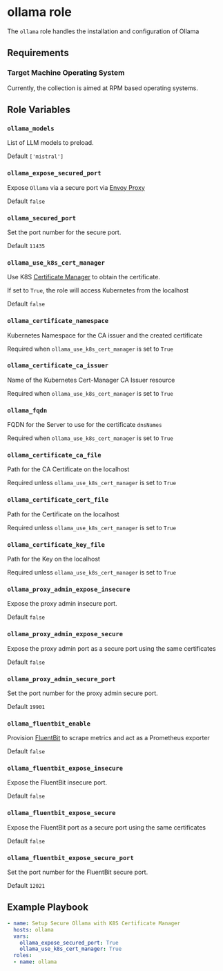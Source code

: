# ollama role

The `ollama` role handles the installation and configuration of Ollama

## Requirements

### Target Machine Operating System

Currently, the collection is aimed at RPM based operating systems.

## Role Variables

### `ollama_models`

List of LLM models to preload.

Default `['mistral']`

### `ollama_expose_secured_port`

Expose `Ollama` via a secure port via [Envoy Proxy](https://www.envoyproxy.io/)

Default `false`

### `ollama_secured_port`

Set the port number for the secure port.

Default `11435`

### `ollama_use_k8s_cert_manager`

Use K8S [Certificate Manager](https://cert-manager.io/) to obtain the certificate.

If set to `True`, the role will access Kubernetes from the localhost

Default `false`

### `ollama_certificate_namespace`

Kubernetes Namespace for the CA issuer and the created certificate

Required when `ollama_use_k8s_cert_manager` is set to `True`

### `ollama_certificate_ca_issuer`

Name of the Kubernetes Cert-Manager CA Issuer resource

Required when `ollama_use_k8s_cert_manager` is set to `True`

### `ollama_fqdn`

FQDN for the Server to use for the certificate `dnsNames`

Required when `ollama_use_k8s_cert_manager` is set to `True`

### `ollama_certificate_ca_file`

Path for the CA Certificate on the localhost

Required unless `ollama_use_k8s_cert_manager` is set to `True`

### `ollama_certificate_cert_file`

Path for the Certificate on the localhost

Required unless `ollama_use_k8s_cert_manager` is set to `True`

### `ollama_certificate_key_file`

Path for the Key on the localhost

Required unless `ollama_use_k8s_cert_manager` is set to `True`

### `ollama_proxy_admin_expose_insecure`

Expose the proxy admin insecure port.

Default `false`

### `ollama_proxy_admin_expose_secure`

Expose the proxy admin port as a secure port using the same certificates

Default `false`

### `ollama_proxy_admin_secure_port`

Set the port number for the proxy admin secure port.

Default `19901`

### `ollama_fluentbit_enable`

Provision [FluentBit](https://fluentbit.io/) to scrape metrics and act as a Prometheus exporter

Default `false`

### `ollama_fluentbit_expose_insecure`

Expose the FluentBit insecure port.

Default `false`

### `ollama_fluentbit_expose_secure`

Expose the FluentBit port as a secure port using the same certificates

Default `false`

### `ollama_fluentbit_expose_secure_port`

Set the port number for the FluentBit secure port.

Default `12021`

## Example Playbook

```yaml
- name: Setup Secure Ollama with K8S Certificate Manager
  hosts: ollama
  vars:
    ollama_expose_secured_port: True
    ollama_use_k8s_cert_manager: True
  roles:
  - name: ollama
```
